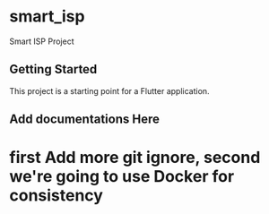 # smart_isp

Smart ISP Project

## Getting Started

This project is a starting point for a Flutter application.

## Add documentations Here
# first Add more git ignore, second we're going to use Docker for consistency
